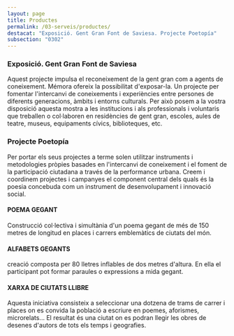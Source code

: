 ```yaml
---
layout: page
title: Productes
permalink: /03-serveis/productes/
destacat: "Exposició. Gent Gran Font de Saviesa. Projecte Poetopía"
subsection: "0302"
---
```


### Exposició. Gent Gran Font de Saviesa

Aquest projecte impulsa el reconeixement de la gent gran com a agents de coneixement. Mémora ofereix la possibilitat d'exposar-la. Un projecte per fomentar l'intercanvi de coneixements i experiències entre persones de diferents generacions, àmbits i entorns culturals. Per això posem a la vostra disposició aquesta mostra a les institucions i als professionals i voluntaris que treballen o col·laboren en residències de gent gran, escoles, aules de teatre, museus, equipaments cívics, biblioteques, etc. 

<amp-img class="img-site-banner" width="600" height="300" layout="responsive" alt="{{ page.title }}" src="{{ site.assets-images }}03-serveis-productes-gent-gran.jpg"></amp-img>  

### Projecte Poetopía 

<amp-img class="img-site-banner" width="600" height="300" layout="responsive" alt="{{ page.title }}" src="{{ site.assets-images }}03-serveis-programes-poetopia.jpg"></amp-img>

Per portar els seus projectes a terme solen utilitzar instruments i metodologies pròpies basades en l'intercanvi de coneixement i el foment de la participació ciutadana a través de la performance urbana. Creem i coordinem projectes i campanyes el component central dels quals és la poesia concebuda com un instrument de desenvolupament i innovació social.

#### POEMA GEGANT

Construcció col·lectiva i simultània d'un poema gegant de més de 150 metres de longitud en places i carrers emblemàtics de ciutats del món.

#### ALFABETS GEGANTS

creació composta per 80 lletres inflables de dos metres d'altura. En ella el participant pot formar paraules o expressions a mida gegant.

#### XARXA DE CIUTATS LLIBRE

Aquesta iniciativa consisteix a seleccionar una dotzena de trams de carrer i places on es convida la població a escriure en poemes, aforismes, microrelats... El resultat és una ciutat on es podran llegir les obres de desenes d'autors de tots els temps i geografies.